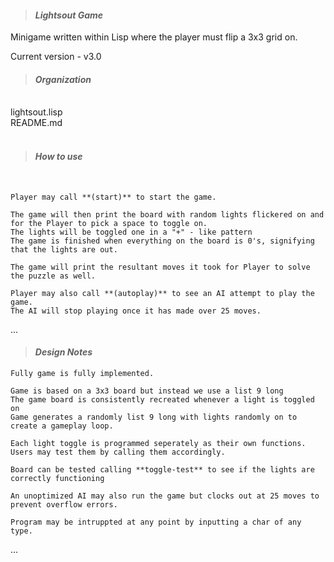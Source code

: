 >#### ***Lightsout Game***

Minigame written within Lisp where the player must flip a 3x3 grid on. 

Current version - v3.0

>#### ***Organization***
<br>
lightsout.lisp <br>
README.md <br>
<br>

>#### ***How to use***
<br>

    Player may call **(start)** to start the game. 

    The game will then print the board with random lights flickered on and for the Player to pick a space to toggle on.
    The lights will be toggled one in a "+" - like pattern 
    The game is finished when everything on the board is 0's, signifying that the lights are out. 

    The game will print the resultant moves it took for Player to solve the puzzle as well. 

    Player may also call **(autoplay)** to see an AI attempt to play the game. 
    The AI will stop playing once it has made over 25 moves. 

...

>#### ***Design Notes***

    Fully game is fully implemented.

    Game is based on a 3x3 board but instead we use a list 9 long
    The game board is consistently recreated whenever a light is toggled on
    Game generates a randomly list 9 long with lights randomly on to create a gameplay loop.

    Each light toggle is programmed seperately as their own functions. Users may test them by calling them accordingly.

    Board can be tested calling **toggle-test** to see if the lights are correctly functioning

    An unoptimized AI may also run the game but clocks out at 25 moves to prevent overflow errors.

    Program may be intruppted at any point by inputting a char of any type. 


...

